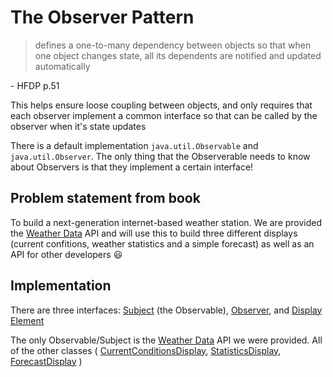 # The Observer Pattern

> defines a one-to-many dependency between objects so that when one object changes state, all its dependents are notified and updated automatically 

\- HFDP p.51 

This helps ensure loose coupling between objects, and 
only requires that each observer implement a common interface
so that can be called by the observer when it's state updates

There is a default implementation `java.util.Observable` and `java.util.Observer`.
The only thing that the Observerable needs to know about Observers is that they implement a certain interface!

## Problem statement from book 
To build a next-generation internet-based weather station. 
We are provided the [Weather Data](weatherobservable/WeatherData.java) API and will 
use this to build three different displays (current confitions, weather statistics and a simple forecast) 
as well as an API for other developers :smiley:


## Implementation 
There are three interfaces: 
[Subject](weather/Subject.java) (the Observable), 
[Observer](weather/Observer.java), and 
[Display Element](weatherobservable/DisplayElement.java)

The only Observable/Subject is the [Weather Data](weatherobservable/WeatherData.java) 
API we were provided. All of the other classes (
    [CurrentConditionsDisplay](weatherobservable/CurrentConditionsDisplay.java), 
    [StatisticsDisplay](weatherobservable/StatisticsDisplay.java),
    [ForecastDisplay](weatherobservable/ForecastDisplay.java)
)